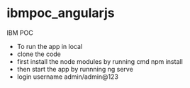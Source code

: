 # ibmpoc_angularjs
IBM POC
- To run the app in local
- clone the code 
- first install the node modules by running cmd npm install
- then start the app by runnning ng serve
- login username admin/admin@123

